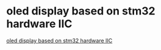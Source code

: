 # oled display based on stm32 hardware IIC
[oled display based on stm32 hardware IIC](https://aiwithcloud.com/2022/09/19/oled_display_based_on_stm32_hardware_iic/)